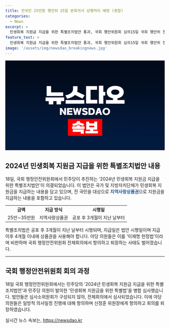 ```yaml
---
title: 전국민 25만원 행안위 25일 본회의서 강행처리 예정 (종합)
categories:
  - News
excerpt: >
  민생회복 지원금 지급을 위한 특별조치법안 통과, 국회 행안위원회 심의15일 국회 행안위 전체회의에서 민주당이 추진하는 2024년 민생회복 지원금 지급을 위한 특별조치법안이 의결됐다. 특별조치법은 국가 및 지방자치단체가 민생회복을 지원하기 위해 지역사랑상품권으로 25만∼35만원을 지급하고, 공포 후 3개월이 지나면 시행된다. 이에 국민의힘 의원들은 의결 과정에 대해 비판하며 퇴장했고, 민주당은 법사위 통과 후 본회의 처리를 계획 중이다.
feature_text: >
  민생회복 지원금 지급을 위한 특별조치법안 통과, 국회 행안위원회 심의15일 국회 행안위 전체회의에서 민주당이 추진하는 2024년 민생회복 지원금 지급을 위한 특별조치법안이 의결됐다. 특별조치법은 국가 및 지방자치단체가 민생회복을 지원하기 위해 지역사랑상품권으로 25만∼35만원을 지급하고, 공포 후 3개월이 지나면 시행된다. 이에 국민의힘 의원들은 의결 과정에 대해 비판하며 퇴장했고, 민주당은 법사위 통과 후 본회의 처리를 계획 중이다.
image: '/assets/img/newsdao_breakingnews.jpg'
---
```


<p><img src="/assets/img/newsdao_breakingnews.jpg" alt="implanttips 속보" /></p>

<h2 data-ke-size="size26">2024년 민생회복 지원금 지급을 위한 특별조치법안 내용</h2>

<p data-ke-size="size16">18일, 국회 행정안전위원회에서 민주당이 추진하는 '2024년 민생회복 지원금 지급을 위한 특별조치법안'이 의결되었습니다. 이 법안은 국가 및 지방자치단체가 민생회복 지원금을 지급하는 내용을 담고 있으며, 전 국민을 대상으로 <b><span style="color: #1a5490;">지역사랑상품권</span></b>으로 지원금을 지급하는 내용을 포함하고 있습니다.</p>

<table>
  <tr>
    <td style="text-align: center; height: 17px;"><b>금액</b></td>
    <td style="text-align: center; height: 17px;"><b>지급 방식</b></td>
    <td style="text-align: center; height: 17px;"><b>시행일</b></td>
  </tr>
  <tr>
    <td style="text-align: center; height: 17px;">25만∼35만원</td>
    <td style="text-align: center; height: 17px;">지역사랑상품권</td>
    <td style="text-align: center; height: 17px;">공포 후 3개월이 지난 날부터</td>
  </tr>
</table>

<p data-ke-size="size16">특별조치법은 공포 후 3개월이 지난 날부터 시행되며, 지급일은 법안 시행일이며 지급 이후 4개월 이내에 상품권을 사용해야 합니다. 야당 의원들은 이를 '이재명 헌정법'이라며 비판하며 국회 행정안전위원회 전체회의에서 항의하고 퇴장하는 사태도 벌어졌습니다.</p>

<hr>

<h2 data-ke-size="size26">국회 행정안전위원회 회의 과정</h2>

<p data-ke-size="size16">18일 국회 행정안전위원회에서는 민주당의 '2024년 민생회복 지원금 지급을 위한 특별조치법안'과 민주당 의원이 발의한 '민생회복 지원금을 위한 특별법'을 병합 심사했습니다. 법안들은 심사소위원회가 구성되지 않아, 전체회의에서 심사되었습니다. 이에 야당 의원들은 일방적 의사일정 진행에 대해 항의하며 신정훈 위원장에게 항의하고 회의를 퇴장하였습니다.</p>
실시간 뉴스 속보는, <a href="https://newsdao.kr" rel="dofollow">https://newsdao.kr</a>


